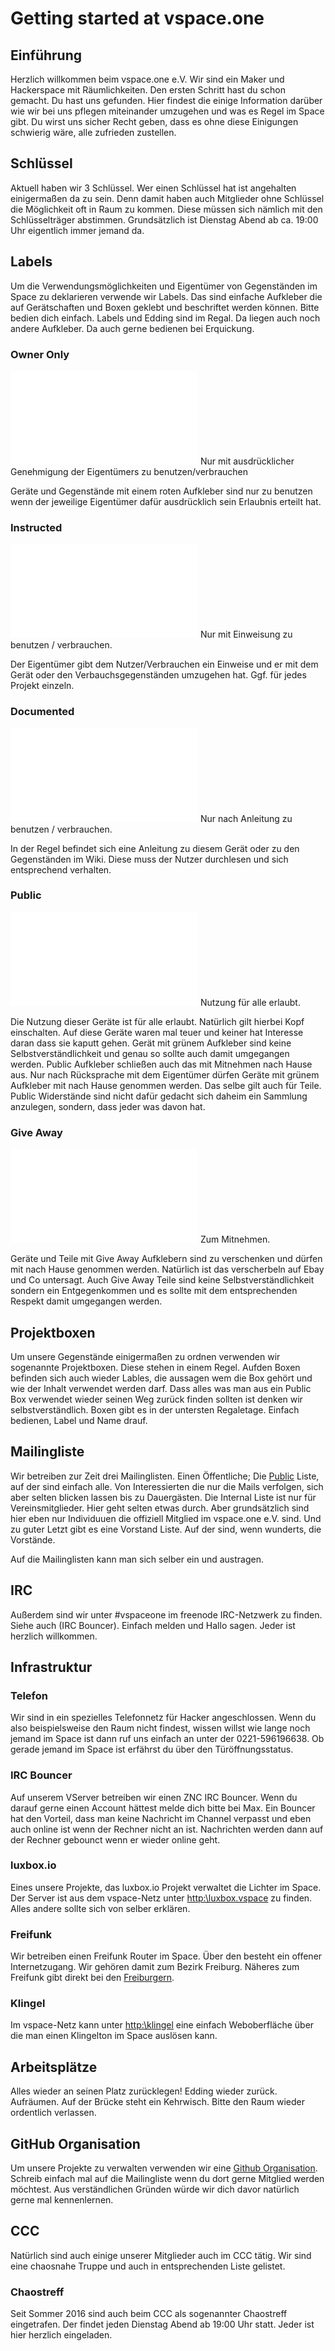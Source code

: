 # Getting started at vspace.one

## Einführung
Herzlich willkommen beim vspace.one e.V. Wir sind ein Maker und Hackerspace mit Räumlichkeiten. Den ersten Schritt hast du schon gemacht. Du hast uns gefunden. Hier findest die einige Information darüber wie wir bei uns pflegen miteinander umzugehen und was es Regel im Space gibt. Du wirst uns sicher Recht geben, dass es ohne diese Einigungen schwierig wäre, alle zufrieden zustellen.

## Schlüssel
Aktuell haben wir 3 Schlüssel. Wer einen Schlüssel hat ist angehalten einigermaßen da zu sein. Denn damit haben auch Mitglieder ohne Schlüssel die Möglichkeit oft in Raum zu kommen. Diese müssen sich nämlich mit den Schlüsselträger abstimmen. Grundsätzlich ist Dienstag Abend ab ca. 19:00 Uhr eigentlich immer jemand da.

## Labels
Um die Verwendungsmöglichkeiten und Eigentümer von Gegenständen im Space zu deklarieren verwende wir Labels. Das sind einfache Aufkleber die auf Gerätschaften und Boxen geklebt und beschriftet werden können. Bitte bedien dich einfach. Labels und Edding sind im Regal. Da liegen auch noch andere Aufkleber. Da auch gerne bedienen bei Erquickung.

### Owner Only
![Ower Only](label1_owneronly.pdf)
Nur mit ausdrücklicher Genehmigung der Eigentümers zu benutzen/verbrauchen

Geräte und Gegenstände mit einem roten Aufkleber sind nur zu benutzen wenn der jeweilige Eigentümer dafür ausdrücklich sein Erlaubnis erteilt hat.

### Instructed
![Instructed](label2_instructed.pdf)
Nur mit Einweisung zu benutzen / verbrauchen.

Der Eigentümer gibt dem Nutzer/Verbrauchen ein Einweise und er mit dem Gerät oder den Verbauchsgegenständen umzugehen hat. Ggf. für jedes Projekt einzeln.

### Documented
![Documented](label3_documented.pdf)
Nur nach Anleitung zu benutzen / verbrauchen.

In der Regel befindet sich eine Anleitung zu diesem Gerät oder zu den Gegenständen im Wiki. Diese muss der Nutzer durchlesen und sich entsprechend verhalten. 

### Public
![Public](label4_public.pdf)
Nutzung für alle erlaubt.

Die Nutzung dieser Geräte ist für alle erlaubt. Natürlich gilt hierbei Kopf einschalten. Auf diese Geräte waren mal teuer und keiner hat Interesse daran dass sie kaputt gehen. Gerät mit grünem Aufkleber sind keine Selbstverständlichkeit und genau so sollte auch damit umgegangen werden. Public Aufkleber schließen auch das mit Mitnehmen nach Hause aus. Nur nach Rücksprache mit dem Eigentümer dürfen Geräte mit grünem Aufkleber mit nach Hause genommen werden. Das selbe gilt auch für Teile. Public Widerstände sind nicht dafür gedacht sich daheim ein Sammlung anzulegen, sondern, dass jeder was davon hat.

### Give Away
![Give Away](label5_giveaway.pdf)
Zum Mitnehmen.

Geräte und Teile mit Give Away Aufklebern sind zu verschenken und dürfen mit nach Hause genommen werden. Natürlich ist das verscherbeln auf Ebay und Co untersagt. Auch Give Away Teile sind keine Selbstverständlichkeit sondern ein Entgegenkommen und es sollte mit dem entsprechenden Respekt damit umgegangen werden.



## Projektboxen
Um unsere Gegenstände einigermaßen zu ordnen verwenden wir sogenannte Projektboxen. Diese stehen in einem Regel. Aufden Boxen befinden sich auch wieder Lables, die aussagen wem die Box gehört und wie der Inhalt verwendet werden darf. Dass alles was man aus ein Public Box verwendet wieder seinen Weg zurück finden sollten ist denken wir selbstverständlich. Boxen gibt es in der untersten Regaletage. Einfach bedienen, Label und Name drauf.

## Mailingliste
Wir betreiben zur Zeit drei Mailinglisten. Einen Öffentliche; Die [Public](https://ml06.ispgateway.de/mailman/listinfo/public_lists.vspace.one) Liste, auf der sind einfach alle. Von Interessierten die nur die Mails verfolgen, sich aber selten blicken lassen bis zu Dauergästen. Die Internal Liste ist nur für Vereinsmitglieder. Hier geht selten etwas durch. Aber grundsätzlich sind hier eben nur Individuuen die offiziell Mitglied im vspace.one e.V. sind. Und zu guter Letzt gibt es eine Vorstand Liste. Auf der sind, wenn wunderts, die Vorstände. 

Auf die Mailinglisten kann man sich selber ein und austragen.

## IRC
Außerdem sind wir unter #vspaceone im freenode IRC-Netzwerk zu finden. Siehe auch (IRC Bouncer). Einfach melden und Hallo sagen. Jeder ist herzlich willkommen.


## Infrastruktur
### Telefon
Wir sind in ein spezielles Telefonnetz für Hacker angeschlossen. Wenn du also beispielsweise den Raum nicht findest, wissen willst wie lange noch jemand im Space ist dann ruf uns einfach an unter der 0221-596196638. Ob gerade jemand im Space ist erfährst du über den Türöffnungsstatus.

### IRC Bouncer
Auf unserem VServer betreiben wir einen ZNC IRC Bouncer. Wenn du darauf gerne einen Account hättest melde dich bitte bei Max. Ein Bouncer hat den Vorteil, dass man keine Nachricht im Channel verpasst und eben auch online ist wenn der Rechner nicht an ist. Nachrichten werden dann auf der Rechner gebounct wenn er wieder online geht.

### luxbox.io
Eines unsere Projekte, das luxbox.io Projekt verwaltet die Lichter im Space. Der Server ist aus dem vspace-Netz unter [http:\\luxbox.vspace](http:\\luxbox.vspace) zu finden. Alles andere sollte sich von selber erklären.

### Freifunk
Wir betreiben einen Freifunk Router im Space. Über den besteht ein offener Internetzugang. Wir gehören damit zum Bezirk Freiburg. Näheres zum Freifunk gibt direkt bei den [Freiburgern](https://freiburg.freifunk.net/).

### Klingel
Im vspace-Netz kann unter [http:\\klingel](http:\\klingel) eine einfach Weboberfläche über die man einen Klingelton im Space auslösen kann.

## Arbeitsplätze
Alles wieder an seinen Platz zurücklegen! Edding wieder zurück. Aufräumen. Auf der Brücke steht ein Kehrwisch. Bitte den Raum wieder ordentlich verlassen.

## GitHub Organisation
Um unsere Projekte zu verwalten verwenden wir eine [Github Organisation](https://github.com/vspaceone). Schreib einfach mal auf die Mailingliste wenn du dort gerne Mitglied werden möchtest. Aus verständlichen Gründen würde wir dich davor natürlich gerne mal kennenlernen.

## CCC
Natürlich sind auch einige unserer Mitglieder auch im CCC tätig. Wir sind eine chaosnahe Truppe und auch in entsprechenden Liste gelistet.

### Chaostreff
Seit Sommer 2016 sind auch beim CCC als sogenannter Chaostreff eingetrafen. Der findet jeden Dienstag Abend ab 19:00 Uhr statt. Jeder ist hier herzlich eingeladen.

